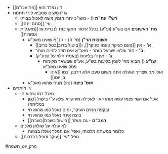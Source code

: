 * [[פת עכו"ם]] דין נפרד הוא
* גזרו משום שמביא לידי חתנות
	* **רש"י עה"ת** () - משו"כ יתרו הזמין משה לאכול בביתו
	* עי' [[סתם יינם]]
	* **מח' ראשונים** אם בש"ע (ופ"ע) בכלל איסור התקרבות לנכרית או [[מאכלות אסורות]]
		* **תשובות הר"ן** (סי' ה) - ג נ"מ שאינו מאכ"א
			* **א'** - אין [[טעם כעיקר|טעמו כעיקר]], ו[[ביטול ברוב|בטל ברוב]]
			* **ב'** - חזר וצלאו ישראל מותר - מאכ"א אינו חוזר להיות מותר
			* **ג'** - אין לו בליעות (באמת תלוי על טכע"ק)
				* **שו"ע** () מביא מח' לענין בליעות בש"ע, אע"פ שבשאר מקומות פסק שאינו מאכ"א
					* אולי מה שצריך הגעלה אינה משום טעם אלא דרבנן, כמו [[אינו בן יומו]]
		* **תוס' ביצה** (טז:) מניח שהוא מאכ"א
* ג' היתרים
	* נאכל כמו שהוא חי
		* אפי' אם הגוי עצמו עשה אותו ראוי לאכילה מעיקרא שלא ע"י בישול (כגון במליחה)
		* ובקפה המים העיקר, ומים נאכל כמו שהוא חי
		* ביצה אינה נאכל כמו שהוא חי
		* **רמב"ם** - גם מותר [[בישול בשבת|בשבת]]
	* לא עולה על שולחן מלכים
		* כלומר במשתה מלכותי, ואפי' אם המלך אוכלו בצנעה
	* טפל
		*עי' [[עיקר וטפל בברכות]]

#פרק_יוט_תשפה